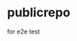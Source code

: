 # publicrepo
for e2e test






































































































































































































































































































































































































































































































































































































































































































































































































































































































































































































































































































































































































































































































































































































































































































































































































































































































































































































































































































































































































































































































































































































































































































































































































































































































































































































































































































































































































































































































































































































































































































































































































































































































































































































































































































































































































































































